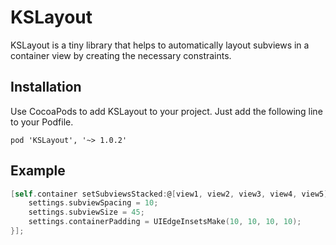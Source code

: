 KSLayout
======
KSLayout is a tiny library that helps to automatically layout subviews in a container view by creating the necessary constraints.

## Installation
Use CocoaPods to add KSLayout to your project. Just add the following line to your Podfile.
```
pod 'KSLayout', '~> 1.0.2'
```
## Example
```objective-c
[self.container setSubviewsStacked:@[view1, view2, view3, view4, view5] layoutDirection:KSLayoutDirectionVertical settings:^(KSLayoutSettings *settings) {
	settings.subviewSpacing = 10;
	settings.subviewSize = 45;
	settings.containerPadding = UIEdgeInsetsMake(10, 10, 10, 10);
}];
```

